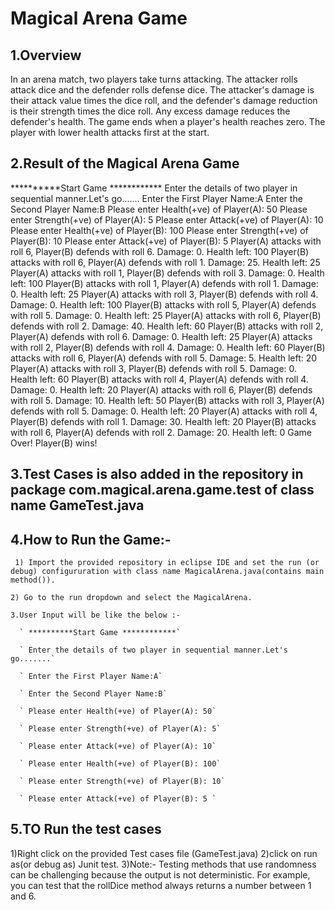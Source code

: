# Magical Arena Game

## 1.Overview
In an arena match, two players take turns attacking. The attacker rolls attack dice and the defender rolls defense dice. 
The attacker's damage is their attack value times the dice roll, and the defender's damage reduction is their strength times the dice roll. 
Any excess damage reduces the defender's health. 
The game ends when a player's health reaches zero. The player with lower health attacks first at the start.


## 2.Result of the Magical Arena Game

**********Start Game ************
Enter the details of two player in sequential manner.Let's go.......
Enter the First Player Name:A
Enter the Second Player Name:B
Please enter Health(+ve) of Player(A): 50
Please enter Strength(+ve) of Player(A): 5
Please enter Attack(+ve) of Player(A): 10
Please enter Health(+ve) of Player(B): 100
Please enter Strength(+ve) of Player(B): 10
Please enter Attack(+ve) of Player(B): 5
Player(A) attacks with roll 6, Player(B) defends with roll 6. Damage: 0. Health left: 100
Player(B) attacks with roll 6, Player(A) defends with roll 1. Damage: 25. Health left: 25
Player(A) attacks with roll 1, Player(B) defends with roll 3. Damage: 0. Health left: 100
Player(B) attacks with roll 1, Player(A) defends with roll 1. Damage: 0. Health left: 25
Player(A) attacks with roll 3, Player(B) defends with roll 4. Damage: 0. Health left: 100
Player(B) attacks with roll 5, Player(A) defends with roll 5. Damage: 0. Health left: 25
Player(A) attacks with roll 6, Player(B) defends with roll 2. Damage: 40. Health left: 60
Player(B) attacks with roll 2, Player(A) defends with roll 6. Damage: 0. Health left: 25
Player(A) attacks with roll 2, Player(B) defends with roll 4. Damage: 0. Health left: 60
Player(B) attacks with roll 6, Player(A) defends with roll 5. Damage: 5. Health left: 20
Player(A) attacks with roll 3, Player(B) defends with roll 5. Damage: 0. Health left: 60
Player(B) attacks with roll 4, Player(A) defends with roll 4. Damage: 0. Health left: 20
Player(A) attacks with roll 6, Player(B) defends with roll 5. Damage: 10. Health left: 50
Player(B) attacks with roll 3, Player(A) defends with roll 5. Damage: 0. Health left: 20
Player(A) attacks with roll 4, Player(B) defends with roll 1. Damage: 30. Health left: 20
Player(B) attacks with roll 6, Player(A) defends with roll 2. Damage: 20. Health left: 0
Game Over! Player(B) wins!


## 3.Test Cases is also added in the repository in package com.magical.arena.game.test of class name GameTest.java

## 4.How to Run the Game:-
   ` 1) Import the provided repository in eclipse IDE and set the run (or debug) configururation with class name MagicalArena.java(contains main method()).`
   
   ` 2) Go to the run dropdown and select the MagicalArena. `
   
   ` 3.User Input will be like the below :- `
   
      ` **********Start Game ************`
      
      ` Enter the details of two player in sequential manner.Let's go.......`
      
      ` Enter the First Player Name:A`
      
      ` Enter the Second Player Name:B`
      
      ` Please enter Health(+ve) of Player(A): 50`
      
      ` Please enter Strength(+ve) of Player(A): 5`
      
      ` Please enter Attack(+ve) of Player(A): 10`
      
      ` Please enter Health(+ve) of Player(B): 100`
      
      ` Please enter Strength(+ve) of Player(B): 10`
      
      ` Please enter Attack(+ve) of Player(B): 5 `
	
## 5.TO Run the test cases 
  1)Right click on the provided Test cases file (GameTest.java)
  2)click on run as(or debug as) Junit test.
  3)Note:- Testing methods that use randomness can be challenging because the output is not deterministic. For example, you can test that the rollDice method always returns a number between 1 and 6.
  
